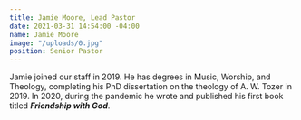 ```yaml
---
title: Jamie Moore, Lead Pastor
date: 2021-03-31 14:54:00 -04:00
name: Jamie Moore
image: "/uploads/0.jpg"
position: Senior Pastor
---
```


Jamie joined our staff in 2019. He has degrees in Music, Worship, and Theology, completing his PhD dissertation on the theology of A. W. Tozer in 2019. In 2020, during the pandemic he wrote and published his first book titled ***Friendship with God***.